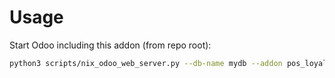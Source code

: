 # Usage

Start Odoo including this addon (from repo root):

```bash
python3 scripts/nix_odoo_web_server.py --db-name mydb --addon pos_loyalty
```
